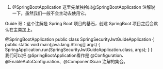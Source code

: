 1. @SpringBootApplication
这里先单独拎出@SpringBootApplication 注解说一下，虽然我们一般不会主动去使用它。

Guide 哥：这个注解是 Spring Boot 项目的基石，创建 SpringBoot 项目之后会默认在主类加上。

@SpringBootApplication
public class SpringSecurityJwtGuideApplication {
      public static void main(java.lang.String[] args) {
        SpringApplication.run(SpringSecurityJwtGuideApplication.class, args);
    }
}
我们可以把 @SpringBootApplication看作是 @Configuration、@EnableAutoConfiguration、@ComponentScan 注解的集合。